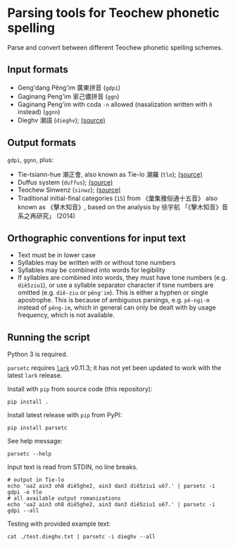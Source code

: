 Parsing tools for Teochew phonetic spelling
===========================================

Parse and convert between different Teochew phonetic spelling schemes.


Input formats
-------------

 * Geng'dang Pêng'im 廣東拼音 (`gdpi`)
 * Gaginang Peng'im 家己儂拼音 (`ggn`)
 * Gaginang Peng'im with coda `-n` allowed (nasalization written with `ñ`
   instead) (`ggnn`)
 * Dieghv 潮語 (`dieghv`);
   [(source)](https://kahaani.github.io/gatian/appendix1/index.html)


Output formats
--------------

`gdpi`, `ggnn`, plus:

 * Tie-tsiann-hue 潮正會, also known as Tie-lo 潮羅 (`tlo`);
   [(source)](http://library.hiteo.pw/book/wagpzbkv.html)
 * Duffus system (`duffus`);
   [(source)](https://archive.org/details/englishchinesev00duffgoog)
 * Teochew Sinwenz (`sinwz`);
   [(source)](http://eresources.nlb.gov.sg/newspapers/Digitised/Page/nysp19391115-1.1.22)
 * Traditional initial-final categories (`15`) from 《彙集雅俗通十五音》 also
   known as 《擊木知音》, based on the analysis by 徐宇航
   「《擊木知音》音系之再研究」 (2014)

Orthographic conventions for input text
---------------------------------------

 * Text must be in lower case
 * Syllables may be written with or without tone numbers
 * Syllables may be combined into words for legibility
 * If syllables are combined into words, they must have tone numbers (e.g.
   `diê5ziu1`), or use a syllable separator character if tone numbers are
   omitted (e.g. `diê-ziu` or `pêng'im`). This is either a hyphen or single
   apostrophe. This is because of ambiguous parsings, e.g. `pê-ngi-m` instead
   of `pêng-im`, which in general can only be dealt with by usage frequency,
   which is not available.


Running the script
------------------

Python 3 is required.

`parsetc` requires [`lark`](https://lark-parser.readthedocs.io/en/latest/) v0.11.3; it has not yet been updated to work with the latest `lark` release.

Install with `pip` from source code (this repository):

```
pip install .
```

Install latest release with `pip` from PyPI:

```
pip install parsetc
```

See help message:

```
parsetc --help
```

Input text is read from STDIN, no line breaks.

```
# output in Tie-lo
echo 'ua2 ain3 oh8 diê5ghe2, ain3 dan3 diê5ziu1 uê7.' | parsetc -i gdpi -o tlo
# all available output romanizations
echo 'ua2 ain3 oh8 diê5ghe2, ain3 dan3 diê5ziu1 uê7.' | parsetc -i gdpi --all
```

Testing with provided example text:

```
cat ./test.dieghv.txt | parsetc -i dieghv --all
```
